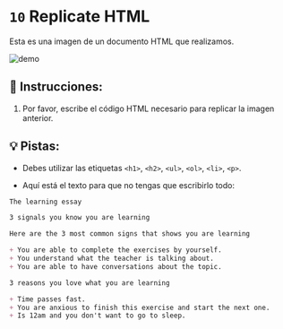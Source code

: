 # `10` Replicate HTML

Esta es una imagen de un documento HTML que realizamos. 

![demo](../../.learn/assets/10-replicate-html.png?raw=true)

## 📝 Instrucciones:

1. Por favor, escribe el código HTML necesario para replicar la imagen anterior.

## 💡 Pistas:

+ Debes utilizar las etiquetas `<h1>`, `<h2>`, `<ul>`, `<ol>`, `<li>`, `<p>`.

+ Aquí está el texto para que no tengas que escribirlo todo:

```md
The learning essay

3 signals you know you are learning

Here are the 3 most common signs that shows you are learning

+ You are able to complete the exercises by yourself.
+ You understand what the teacher is talking about.
+ You are able to have conversations about the topic.

3 reasons you love what you are learning

+ Time passes fast.
+ You are anxious to finish this exercise and start the next one.
+ Is 12am and you don't want to go to sleep.
```